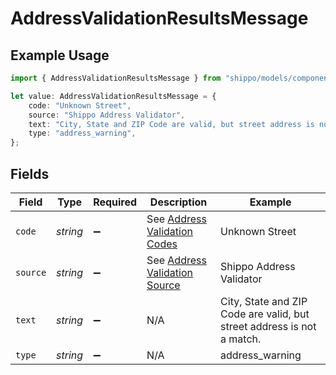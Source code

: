 # AddressValidationResultsMessage

## Example Usage

```typescript
import { AddressValidationResultsMessage } from "shippo/models/components";

let value: AddressValidationResultsMessage = {
    code: "Unknown Street",
    source: "Shippo Address Validator",
    text: "City, State and ZIP Code are valid, but street address is not a match.",
    type: "address_warning",
};
```

## Fields

| Field                                                                      | Type                                                                       | Required                                                                   | Description                                                                | Example                                                                    |
| -------------------------------------------------------------------------- | -------------------------------------------------------------------------- | -------------------------------------------------------------------------- | -------------------------------------------------------------------------- | -------------------------------------------------------------------------- |
| `code`                                                                     | *string*                                                                   | :heavy_minus_sign:                                                         | See <a href="#tag/Address-Validation-Codes">Address Validation Codes</a>   | Unknown Street                                                             |
| `source`                                                                   | *string*                                                                   | :heavy_minus_sign:                                                         | See <a href="#tag/Address-Validation-Source">Address Validation Source</a> | Shippo Address Validator                                                   |
| `text`                                                                     | *string*                                                                   | :heavy_minus_sign:                                                         | N/A                                                                        | City, State and ZIP Code are valid, but street address is not a match.     |
| `type`                                                                     | *string*                                                                   | :heavy_minus_sign:                                                         | N/A                                                                        | address_warning                                                            |